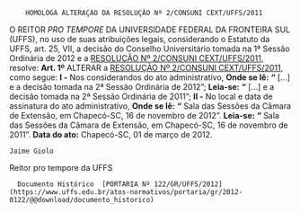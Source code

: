         HOMOLOGA ALTERAÇÃO DA RESOLUÇÃO Nº 2/CONSUNI CEXT/UFFS/2011  

 O REITOR *PRO TEMPORE*  DA UNIVERSIDADE FEDERAL DA FRONTEIRA SUL (UFFS), no uso de suas atribuições legais, considerando o Estatuto da UFFS, art. 25, VII, a decisão do Conselho Universitário tomada na 1ª Sessão Ordinária de 2012 e a [RESOLUÇÃO Nº 2/CONSUNI CEXT/UFFS/2011](https://www.uffs.edu.br/atos-normativos/resolucao/consunicext/2011-0002), resolve:   **Art. 1º**  ALTERAR a [RESOLUÇÃO Nº 2/CONSUNI CEXT/UFFS/2011](https://www.uffs.edu.br/atos-normativos/resolucao/consunicext/2011-0002), como segue: **I -**  Nos considerandos do ato administrativo,   **Onde se lê:** **“** [...] e a decisão tomada na 2ª Sessão Ordinária de 2012”;   **Leia-se:** **“** [...] e a decisão tomada na 2ª Sessão Ordinária de 2011”; **II -**  No local e data de assinatura do ato administrativo,   **Onde se lê:** **“** Sala das Sessões da Câmara de Extensão, em Chapecó-SC, 16 de novembro de 2012”.   **Leia-se:** **“** Sala das Sessões da Câmara de Extensão, em Chapecó-SC, 16 de novembro de 2011”.        **Data do ato:** Chapecó-SC, 01 de março de 2012.   
 

    Jaime Giolo   
 Reitor pro tempore da UFFS 

      Documento Histórico  [PORTARIA Nº 122/GR/UFFS/2012](https://www.uffs.edu.br/atos-normativos/portaria/gr/2012-0122/@@download/documento_historico)     
      